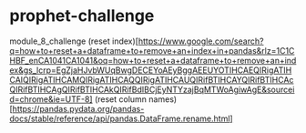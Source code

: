 # prophet-challenge
module_8_challenge
(reset index)[https://www.google.com/search?q=how+to+reset+a+dataframe+to+remove+an+index+in+pandas&rlz=1C1CHBF_enCA1041CA1041&oq=how+to+reset+a+dataframe+to+remove+an+index&gs_lcrp=EgZjaHJvbWUqBwgDECEYoAEyBggAEEUYOTIHCAEQIRigATIHCAIQIRigATIHCAMQIRigATIHCAQQIRigATIHCAUQIRifBTIHCAYQIRifBTIHCAcQIRifBTIHCAgQIRifBTIHCAkQIRifBdIBCjEyNTYzajBqMTWoAgiwAgE&sourceid=chrome&ie=UTF-8]
(reset column names)[https://pandas.pydata.org/pandas-docs/stable/reference/api/pandas.DataFrame.rename.html]
